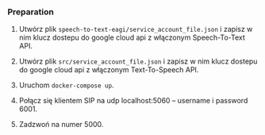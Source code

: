 ### Preparation

1. Utwórz plik `speech-to-text-eagi/service_account_file.json` i zapisz w nim klucz dostepu do google cloud api z 
włączonym Speech-To-Text API.

2. Utwórz plik `src/service_account_file.json` i zapisz w nim klucz dostepu do google cloud api z 
włączonym Text-To-Speech API.

3. Uruchom `docker-compose up`.

4. Połącz się klientem SIP na udp localhost:5060 – username i password 6001.

5. Zadzwoń na numer 5000.

